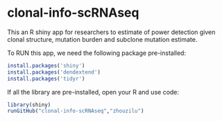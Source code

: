 # clonal-info-scRNAseq
This an R shiny app for researchers to estimate of power detection given clonal structure, mutation burden and subclone mutation estimate.

To RUN this app, we need the following package pre-installed:
```r
install.packages('shiny')
install.packages('dendextend')
install.packages('tidyr')
```
If all the library are pre-installed, open your R and use code:
```r 
library(shiny)
runGitHub("clonal-info-scRNAseq","zhouzilu")
```

